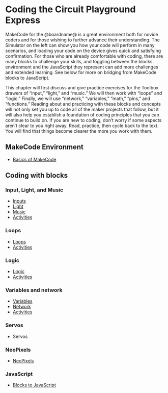 # Coding the Circuit Playground Express

MakeCode for the @boardname@ is a great environment both for novice coders and for those wishing to further advance their understanding. The Simulator on the left can show you how your code will perform in many scenarios, and loading your code on the device gives quick and satisfying confirmation. For those who are already comfortable with coding, there are many blocks to challenge your skills, and toggling between the blocks environment and the JavaScript they represent can add more challenges and extended learning. See below for more on bridging from MakeCode blocks to JavaScript. 

This chapter will first discuss and give practice exercises for the Toolbox drawers of “input,” “light,” and “music.” We will then work with “loops” and “logic.” Finally, we will use “network,” “variables,” “math,” “pins,” and “functions.” Reading about and practicing with these blocks and concepts will not only set you up to code all of the maker projects that follow, but it will also help you establish a foundation of coding principles that you can continue to build on. If you are new to coding, don’t worry if some aspects aren’t clear to you right away. Read, practice, then cycle back to the text. You will find that things become clearer the more you work with them.

## MakeCode Environment

* [Basics of MakeCode](/courses/making/coding/basics)

## Coding with blocks

### Input, Light, and Music

* [Inputs](/courses/making/coding/inputs)
* [Light](/courses/making/coding/light)
* [Music](/courses/making/coding/music)
* [Activities](/courses/making/coding/activities-1)

### Loops

* [Loops](/courses/making/coding/loops)
* [Activities](/courses/making/coding/activities-2)

### Logic

* [Logic](/courses/making/coding/logic)
* [Activities](/courses/making/coding/activities-3)

### Variables and network

* [Variables](/courses/making/coding/variables)
* [Network](/courses/making/coding/network)
* [Activities](/courses/making/coding/activities-4)

### Servos

* Servos

### NeoPixels

* [NeoPixels](/courses/making/coding/neopixels)

### JavaScript

* [Blocks to JavaScript](/courses/making/coding/javascript)
